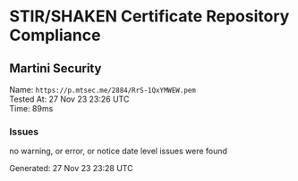 # STIR/SHAKEN Certificate Repository Compliance

## Martini Security

Name: `https://p.mtsec.me/2884/RrS-1QxYMWEW.pem`\
Tested At: 27 Nov 23 23:26 UTC\
Time: 89ms

### Issues

no warning, or error, or notice date level issues were found

Generated: 27 Nov 23 23:28 UTC